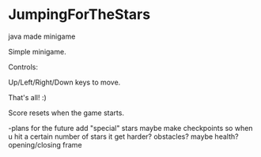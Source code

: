 # JumpingForTheStars
java made minigame

Simple minigame.

Controls:

Up/Left/Right/Down keys to move.

That's all! :)

Score resets when the game starts. 

-plans for the future
  add "special" stars
  maybe make checkpoints so when u hit a certain number of stars it get harder?
  obstacles?
  maybe health? 
  opening/closing frame

